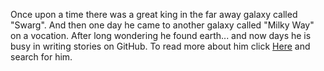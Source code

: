 Once upon a time there was a great king in the far away galaxy called "Swarg".
And then one day he came to another galaxy called "Milky Way" on a vocation.
After long wondering he found earth...
and now days he is busy in writing stories on GitHub.
To read more about him click [Here](www.google.com) and search for him.
